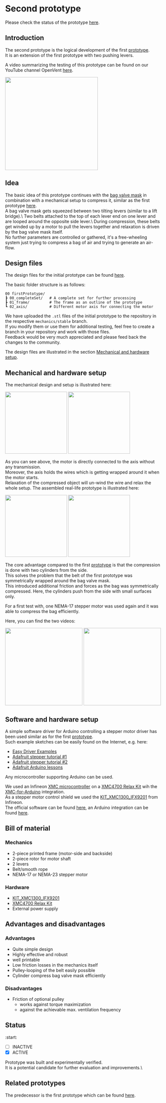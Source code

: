 # Second prototype

Please check the status of the prototype [here](#status).

## Introduction

The second prototype is the logical development of the first [prototype](./prototype1st.md).\
It is an extension of the first prototype with two pushing levers.

A video summarizing the testing of this prototype can be found on our YouTube channel OpenVent [here]().

<a href="https://www.youtube.com/watch?v=TBD"><img src="https://img.youtube.com/vi/TBD/0.jpg" width="300px"></a>

## Idea

The basic idea of this prototype continues with the [bag valve mask](https://en.wikipedia.org/wiki/Bag_valve_mask) in combination with a mechanical setup to compress it, similar as the first prototype [here](./prototype1st.md).\
A bag valve mask gets squeezed between two tilting levers (similar to a lift bridge).\ 
Two belts attached to the top of each lever end on one lever and are looped around the opposite side lever.\ 
During compression, these belts get winded up by a motor to pull the levers together and relaxation is driven by the bag valve mask itself.\
No further parameters are controlled or gathered, it's a free-wheeling system just trying to compress a bag of air and trying to generate an air-flow.

## Design files

The design files for the initial prototype can be found [here](https://github.com/mhollfelder/openvent/tree/mechanics/stable/mechanics/00_prototypes/00%20secondPrototype).

The basic folder structure is as follows:

```console
00 firstPrototype/
┣ 00_completeSet/   # A complete set for further processing
┣ 01_frame/         # The frame as an outline of the prototype
┗ 02_axis/          # Different motor axis for connecting the motor
```

We have uploaded the `.stl` files of the initial prototype to the repository in the respective `mechanics/stable` branch.\
If you modify them or use them for additional testing, feel free to create a branch in your repository and work with those files.\
Feedback would be very much appreciated and please feed back the changes to the community.

The design files are illustrated in the section [Mechanical and hardware setup](#mechanical-and-hardware-setup). 

## Mechanical and hardware setup

The mechanical design and setup is illustrated here:

<p>
  <img src="https://raw.githubusercontent.com/mhollfelder/openvent/assets/docs/assets/1stprototype/v2_design_explosion.jpeg" height="200px">
  <img src="https://raw.githubusercontent.com/mhollfelder/openvent/assets/docs/assets/1stprototype/v2_design_assembled.jpeg" height="200px">
</p>

As you can see above, the motor is directly connected to the axis without any transmission.\
Moreover, the axis holds the wires which is getting wrapped around it when the motor starts.\
Relaxation of the compressed object will un-wind the wire and relax the whole setup. The assembled real-life prototype is illustrated here:

<p>
  <img src="https://raw.githubusercontent.com/mhollfelder/openvent/assets/docs/assets/1stprototype/v2_assembled_relaxed.jpeg" height="200px">
  <img src="https://raw.githubusercontent.com/mhollfelder/openvent/assets/docs/assets/1stprototype/v2_assembled_compressed.jpeg" height="200px">
</p>

The core advantage compared to the first [prototype](./prototype1st.md) is that the compression is done with two cylinders from the side.\
This solves the problem that the belt of the first prototype was symmetrically wrapped around the bag valve mask.\
This introduced additional friction and forces as the bag was symmetrically compressed. Here, the cylinders push from the side with small surfaces only.

For a first test with, one NEMA-17 stepper motor was used again and it was able to compress the bag efficiently.

Here, you can find the two videos:

<a href="https://www.youtube.com/watch?v=TBD"><img src="https://img.youtube.com/vi/TBD/0.jpg" width="250px"></a>
<a href="https://www.youtube.com/watch?v=TBD"><img src="https://img.youtube.com/vi/TBD/0.jpg" width="250px"></a>

## Software and hardware setup

A simple software driver for Arduino controlling a stepper motor driver has been used similar as for the first [prototype](./prototype1st.md).\
Such example sketches can be easily found on the Internet, e.g. here:

* [Easy Driver Examples](https://www.schmalzhaus.com/EasyDriver/Examples/EasyDriverExamples.html)
* [Adafruit stepper tutorial #1](https://learn.adafruit.com/adafruit-motor-shield/using-stepper-motors)
* [Adafruit stepper tutorial #2](https://learn.adafruit.com/adafruit-motor-shield-v2-for-arduino/using-stepper-motors)
* [Adafruit Arduino lessons](https://learn.adafruit.com/adafruit-arduino-lesson-16-stepper-motors)

Any microcontroller supporting Arduino can be used.

We used an Infineon [XMC microcontroller](https://www.infineon.com/cms/en/product/microcontroller/32-bit-industrial-microcontroller-based-on-arm-cortex-m/) on a [XMC4700 Relax Kit](https://github.com/Infineon/XMC-for-Arduino/wiki/XMC4700-Relax-Kit) wih the [XMC-for-Arduino](https://github.com/Infineon/XMC-for-Arduino) integration.\
As a stepper motor control shield we used the [KIT_XMC1300_IFX9201](https://www.infineon.com/cms/en/product/evaluation-boards/kit_xmc1300_ifx9201/) from Infineon.\
The official software can be found [here](https://www.infineon.com/cms/en/product/evaluation-boards/kit_xmc1300_ifx9201/#!tools), an Arduino integration can be found [here](https://github.com/Infineon/Stepper-Motor-Shield-IFX9201-XMC1300).

## Bill of material

### Mechanics

* 2-piece printed frame (motor-side and backside) 
* 2-piece rotor for motor shaft
* 2 levers
* Belt/smooth rope 
* NEMA-17 or NEMA-23 stepper motor

### Hardware

* [KIT_XMC1300_IFX9201](https://www.infineon.com/cms/en/product/evaluation-boards/kit_xmc1300_ifx9201/)
* [XMC4700 Relax Kit](https://github.com/Infineon/XMC-for-Arduino/wiki/XMC4700-Relax-Kit)
* External power supply

## Advantages and disadvantages

### Advantages

* Quite simple design 
* Highly effective and robust
* well printable
* Low friction losses in the mechanics itself 
* Pulley-looping of the belt easily possible
* Cylinder compress bag valve mask efficiently

### Disadvantages

* Friction of optional pulley 
  * works against torque maximization
  * against the achievable max. ventilation frequency 

## Status

:start:

* [ ] INACTIVE
* [X] ACTIVE

Prototype was built and experimentally verified.\
It is a potential candidate for further evaluation and improvements.\

## Related prototypes

The predecessor is the first prototype which can be found [here](./prototype1st.md).